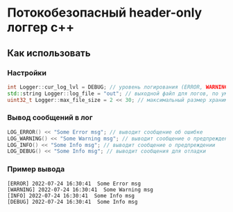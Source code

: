 # Потокобезопасный header-only логгер с++ 

## Как использовать

### Настройки ###
```cpp
int Logger::cur_log_lvl = DEBUG; // уровень логирования (ERROR, WARNING, INFO, DEBUG)
std::string Logger::log_file = "out"; // выходной файл для логов, по умолчанию ./out
uint32_t Logger::max_file_size = 2 << 30; // максимальный размер хранимых логов, по умолчанию 1ГБ
```

### Вывод сообщений в лог
```cpp
LOG_ERROR() << "Some Error msg"; // выводит сообщение об ошибке
LOG_WARNING() << "Some Warning msg"; // выводит сообщение о предпреждении
LOG_INFO() << "Some Info msg"; // выводит сообщение о предпреждении
LOG_DEBUG() << "Some Info msg"; // выводит сообщения для отладки
```

### Пример вывода
```
[ERROR] 2022-07-24 16:30:41  Some Error msg
[WARNING] 2022-07-24 16:30:41  Some Warning msg
[INFO] 2022-07-24 16:30:41  Some Info msg
[DEBUG] 2022-07-24 16:30:41  Some Info msg
```
